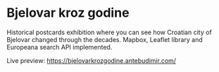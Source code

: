 # Bjelovar kroz godine

Historical postcards exhibition where you can see how Croatian city of Bjelovar changed through the decades. Mapbox, Leaflet library and Europeana search API implemented.

Live preview: https://bjelovarkrozgodine.antebudimir.com/
